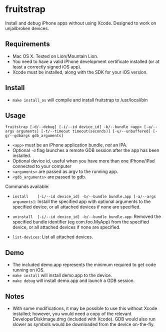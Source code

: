 fruitstrap
==========
Install and debug iPhone apps without using Xcode. Designed to work on unjailbroken devices.

## Requirements

* Mac OS X. Tested on Lion/Mountain Lion.
* You need to have a valid iPhone development certificate installed (or at least a correctly signed iOS app).
* Xcode must be installed, along with the SDK for your iOS version.

## Install

* `make install_os` will compile and install fruitstrap to /usr/local/bin

## Usage

`fruitstrap [-d/--debug] [-i/--id device_id] -b/--bundle <app> [-a/--args arguments] [-t/--timeout timeout(seconds)] [-u/--unbuffered] [-g/--gdbargs gdb_arguments]`

* `<app>` must be an iPhone application bundle, *not* an IPA.
* Optional `-d` flag launches a remote GDB session after the app has been installed.
* Optional device id, useful when you have more than one iPhone/iPad connected to your computer
* `<arguments>` are passed as argv to the running app.
* `<gdb_arguments>` are passed to gdb.

Commands available:

* `install    [-i/--id device_id] -b/--bundle bundle.app [-a/--args arguments]`:
   Install the specified app with optional arguments to the specified device, or all attached devices if none are specified. 

* `uninstall  [-i/--id device_id] -b/--bundle bundle.app`: 
  Removed the specified bundle identifier (eg com.foo.MyApp) from the specified device, or all attached devices if none are specified. 

* `list-devices`:
  List all attached devices. 

## Demo

* The included demo.app represents the minimum required to get code running on iOS.
* `make install` will install demo.app to the device.
* `make debug` will install demo.app and launch a GDB session.

## Notes

* With some modifications, it may be possible to use this without Xcode installed; however, you would need a copy of the relevant DeveloperDiskImage.dmg (included with Xcode). GDB would also run slower as symbols would be downloaded from the device on-the-fly.
